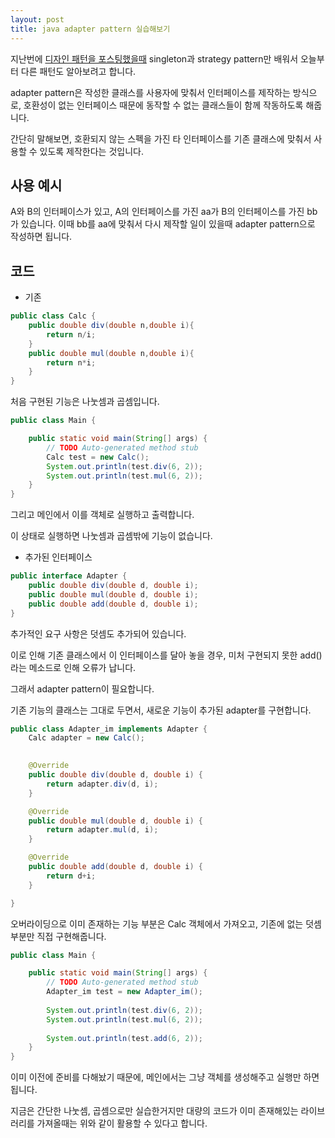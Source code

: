 ```yaml
---
layout: post
title: java adapter pattern 실습해보기
---
```


지난번에 [디자인 패턴을 포스팅했을때](https://minwook-shin.github.io/design-pattern/) singleton과 strategy pattern만 배워서 오늘부터 다른 패턴도 알아보려고 합니다.

adapter pattern은 작성한 클래스를 사용자에 맞춰서 인터페이스를 제작하는 방식으로, 호환성이 없는 인터페이스 때문에 동작할 수 없는 클래스들이 함께 작동하도록 해줍니다.

간단히 말해보면, 호환되지 않는 스펙을 가진 타 인터페이스를 기존 클래스에 맞춰서 사용할 수 있도록 제작한다는 것입니다.

## 사용 예시

A와 B의 인터페이스가 있고, A의 인터페이스를 가진 aa가 B의 인터페이스를 가진 bb가 있습니다. 이때 bb를 aa에 맞춰서 다시 제작할 일이 있을때 adapter pattern으로 작성하면 됩니다.

## 코드

* 기존

```java
public class Calc {
	public double div(double n,double i){
		return n/i;
	}
	public double mul(double n,double i){
		return n*i;
	}
}
```

처음 구현된 기능은 나눗셈과 곱셈입니다.

```java
public class Main {

	public static void main(String[] args) {
		// TODO Auto-generated method stub
		Calc test = new Calc();	
		System.out.println(test.div(6, 2));
		System.out.println(test.mul(6, 2));
	}
}
```

그리고 메인에서 이를 객체로 실행하고 출력합니다.

이 상태로 실행하면 나눗셈과 곱셈밖에 기능이 없습니다.

* 추가된 인터페이스 

```java
public interface Adapter {
	public double div(double d, double i);
	public double mul(double d, double i);
	public double add(double d, double i);
}
```

추가적인 요구 사항은 덧셈도 추가되어 있습니다.

이로 인해 기존 클래스에서 이 인터페이스를 달아 놓을 경우, 미처 구현되지 못한 add() 라는 메소드로 인해 오류가 납니다.

그래서 adapter pattern이 필요합니다.

기존 기능의 클래스는 그대로 두면서, 새로운 기능이 추가된 adapter를 구현합니다.

```java
public class Adapter_im implements Adapter {
	Calc adapter = new Calc();
	

	@Override
	public double div(double d, double i) {
		return adapter.div(d, i);
	}

	@Override
	public double mul(double d, double i) {
		return adapter.mul(d, i);
	}

	@Override
	public double add(double d, double i) {
		return d+i;
	}

}
```

오버라이딩으로 이미 존재하는 기능 부분은 Calc 객체에서 가져오고, 기존에 없는 덧셈 부분만 직접 구현해줍니다.

```java
public class Main {

	public static void main(String[] args) {
		// TODO Auto-generated method stub
		Adapter_im test = new Adapter_im();
		
		System.out.println(test.div(6, 2));
		System.out.println(test.mul(6, 2));
		
		System.out.println(test.add(6, 2));
	}
}
```

이미 이전에 준비를 다해놨기 때문에, 메인에서는 그냥 객체를 생성해주고 실행만 하면 됩니다.

지금은 간단한 나눗셈, 곱셈으로만 실습한거지만 대량의 코드가 이미 존재해있는 라이브러리를 가져올때는 위와 같이 활용할 수 있다고 합니다.